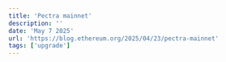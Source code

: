 ```yaml
---
title: 'Pectra mainnet'
description: ''
date: 'May 7 2025'
url: 'https://blog.ethereum.org/2025/04/23/pectra-mainnet'
tags: ['upgrade']
---
```


